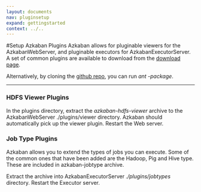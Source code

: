 ```yaml
---
layout: documents
nav: pluginsetup
expand: gettingstarted
context: ../..
---
```

#Setup Azkaban Plugins
Azkaban allows for pluginable viewers for the AzkabanWebServer, and pluginable executors for AzkabanExecutorServer.
A set of common plugins are available to download from the [download page](../../downloads.html).

Alternatively, by cloning the [github repo](https://github.com/azkaban/azkaban-plugins), you can run _ant -package_.

----------
### HDFS Viewer Plugins
In the plugins directory, extract the _azkaban-hdfs-viewer_ archive to the AzkabanWebServer ./plugins/viewer directory. 
Azkaban should automatically pick up the viewer plugin. Restart the Web server.

### Job Type Plugins
Azkaban allows you to extend the types of jobs you can execute. Some of the common ones that have been added are the
Hadoop, Pig and Hive type. These are included in azkaban-jobtype archive. 

Extract the archive into AzkabanExecutorServer _./plugins/jobtypes_ directory. Restart the Executor server.